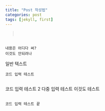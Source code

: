 ```yaml
---
title: "Post 작성법"
categories: post
tags: [jekyll, first]
---
```


><pre>
<code>
내용은 어디다 써?
이것도 안되려나
</code>
</pre>

일반 텍스트

	코드 입력 테스트

>```
코드 입력 테스트 2
다중 입력 테스트
이것도 테스트
```

코드 입력 테스트 끝
